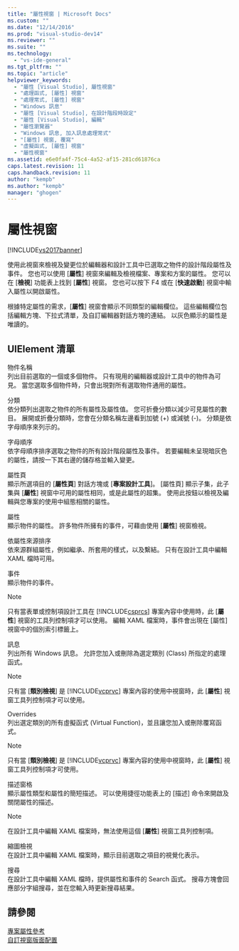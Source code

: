 ```yaml
---
title: "屬性視窗 | Microsoft Docs"
ms.custom: ""
ms.date: "12/14/2016"
ms.prod: "visual-studio-dev14"
ms.reviewer: ""
ms.suite: ""
ms.technology: 
  - "vs-ide-general"
ms.tgt_pltfrm: ""
ms.topic: "article"
helpviewer_keywords: 
  - "屬性 [Visual Studio], 屬性視窗"
  - "處理函式, [屬性] 視窗"
  - "處理常式, [屬性] 視窗"
  - "Windows 訊息"
  - "屬性 [Visual Studio], 在設計階段時設定"
  - "屬性 [Visual Studio], 編輯"
  - "屬性瀏覽器"
  - "Windows 訊息, 加入訊息處理常式"
  - "[屬性] 視窗, 覆寫"
  - "虛擬函式, [屬性] 視窗"
  - "屬性視窗"
ms.assetid: e6e0fa4f-75c4-4a52-af15-281cd61876ca
caps.latest.revision: 11
caps.handback.revision: 11
author: "kempb"
ms.author: "kempb"
manager: "ghogen"
---
```

# 屬性視窗
[!INCLUDE[vs2017banner](../../code-quality/includes/vs2017banner.md)]

使用此視窗來檢視及變更位於編輯器和設計工具中已選取之物件的設計階段屬性及事件。  您也可以使用 \[**屬性**\] 視窗來編輯及檢視檔案、專案和方案的屬性。  您可以在 \[**檢視**\] 功能表上找到 \[**屬性**\] 視窗。  您也可以按下 F4 或在 \[**快速啟動**\] 視窗中輸入屬性以開啟屬性。  
  
 根據特定屬性的需求，\[**屬性**\] 視窗會顯示不同類型的編輯欄位。  這些編輯欄位包括編輯方塊、下拉式清單，及自訂編輯器對話方塊的連結。  以灰色顯示的屬性是唯讀的。  
  
## UIElement 清單  
 物件名稱  
 列出目前選取的一個或多個物件。  只有現用的編輯器或設計工具中的物件為可見。  當您選取多個物件時，只會出現對所有選取物件通用的屬性。  
  
 分類  
 依分類列出選取之物件的所有屬性及屬性值。  您可折疊分類以減少可見屬性的數目。  展開或折疊分類時，您會在分類名稱左邊看到加號 \(\+\) 或減號 \(\-\)。  分類是依字母順序來列示的。  
  
 字母順序  
 依字母順序排序選取之物件的所有設計階段屬性及事件。  若要編輯未呈現暗灰色的屬性，請按一下其右邊的儲存格並輸入變更。  
  
 屬性頁  
 顯示所選項目的 \[**屬性頁**\] 對話方塊或 \[**專案設計工具**\]。  \[屬性頁\] 顯示子集，此子集與 \[**屬性**\] 視窗中可用的屬性相同，或是此屬性的超集。  使用此按鈕以檢視及編輯與您專案的使用中組態相關的屬性。  
  
 屬性  
 顯示物件的屬性。  許多物件所擁有的事件，可藉由使用 \[**屬性**\] 視窗檢視。  
  
 依屬性來源排序  
 依來源群組屬性，例如繼承、所套用的樣式，以及繫結。  只有在設計工具中編輯 XAML 檔時可用。  
  
 事件  
 顯示物件的事件。  
  
> [!NOTE]
>  只有當表單或控制項設計工具在 [!INCLUDE[csprcs](../../data-tools/includes/csprcs_md.md)] 專案內容中使用時，此 \[**屬性**\] 視窗的工具列控制項才可以使用。  編輯 XAML 檔案時，事件會出現在 \[屬性\] 視窗中的個別索引標籤上。  
  
 訊息  
 列出所有 Windows 訊息。  允許您加入或刪除為選定類別 \(Class\) 所指定的處理函式。  
  
> [!NOTE]
>  只有當 \[**類別檢視**\] 是 [!INCLUDE[vcprvc](../../debugger/includes/vcprvc_md.md)] 專案內容的使用中視窗時，此 \[**屬性**\] 視窗工具列控制項才可以使用。  
  
 Overrides  
 列出選定類別的所有虛擬函式 \(Virtual Function\)，並且讓您加入或刪除覆寫函式。  
  
> [!NOTE]
>  只有當 \[**類別檢視**\] 是 [!INCLUDE[vcprvc](../../debugger/includes/vcprvc_md.md)] 專案內容的使用中視窗時，此 \[**屬性**\] 視窗工具列控制項才可使用。  
  
 描述窗格  
 顯示屬性類型和屬性的簡短描述。  可以使用捷徑功能表上的 \[描述\] 命令來開啟及關閉屬性的描述。  
  
> [!NOTE]
>  在設計工具中編輯 XAML 檔案時，無法使用這個 \[**屬性**\] 視窗工具列控制項。  
  
 縮圖檢視  
 在設計工具中編輯 XAML 檔案時，顯示目前選取之項目的視覺化表示。  
  
 搜尋  
 在設計工具中編輯 XAML 檔時，提供屬性和事件的 Search 函式。  搜尋方塊會回應部分字組搜尋，並在您輸入時更新搜尋結果。  
  
## 請參閱  
 [專案屬性參考](../../ide/reference/project-properties-reference.md)   
 [自訂視窗版面配置](../../ide/customizing-window-layouts-in-visual-studio.md)